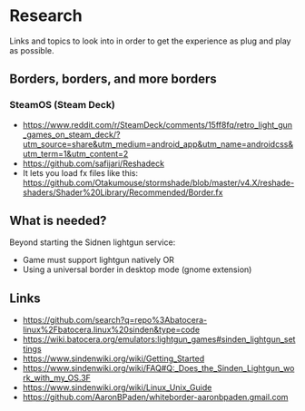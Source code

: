 # Research

Links and topics to look into in order to get the experience as plug and play as possible.

## Borders, borders, and more borders

### SteamOS (Steam Deck)
* https://www.reddit.com/r/SteamDeck/comments/15ff8fq/retro_light_gun_games_on_steam_deck/?utm_source=share&utm_medium=android_app&utm_name=androidcss&utm_term=1&utm_content=2
* https://github.com/safijari/Reshadeck
* It lets you load fx files like this: https://github.com/Otakumouse/stormshade/blob/master/v4.X/reshade-shaders/Shader%20Library/Recommended/Border.fx

## What is needed?

Beyond starting the Sidnen lightgun service:
* Game must support lightgun natively OR
* Using a universal border in desktop mode (gnome extension)

## Links

* https://github.com/search?q=repo%3Abatocera-linux%2Fbatocera.linux%20sinden&type=code
* https://wiki.batocera.org/emulators:lightgun_games#sinden_lightgun_settings
* https://www.sindenwiki.org/wiki/Getting_Started
* https://www.sindenwiki.org/wiki/FAQ#Q:_Does_the_Sinden_Lightgun_work_with_my_OS.3F
* https://www.sindenwiki.org/wiki/Linux_Unix_Guide
* https://github.com/AaronBPaden/whiteborder-aaronbpaden.gmail.com
